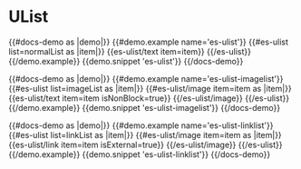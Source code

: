 # UList

{{#docs-demo as |demo|}}
  {{#demo.example name='es-ulist'}}
    {{#es-ulist list=normalList as |item|}}
      {{es-ulist/text item=item}}
    {{/es-ulist}}
  {{/demo.example}}
  {{demo.snippet 'es-ulist'}}
{{/docs-demo}}

{{#docs-demo as |demo|}}
  {{#demo.example name='es-ulist-imagelist'}}
    {{#es-ulist list=imageList as |item|}}
      {{#es-ulist/image item=item as |item|}}
        {{es-ulist/text item=item isNonBlock=true}}
      {{/es-ulist/image}}
    {{/es-ulist}}
  {{/demo.example}}
  {{demo.snippet 'es-ulist-imagelist'}}
{{/docs-demo}}

{{#docs-demo as |demo|}}
  {{#demo.example name='es-ulist-linklist'}}
    {{#es-ulist list=linkList as |item|}}
      {{#es-ulist/image item=item as |item|}}
          {{es-ulist/link item=item isExternal=true}}
      {{/es-ulist/image}}
    {{/es-ulist}}
  {{/demo.example}}
  {{demo.snippet 'es-ulist-linklist'}}
{{/docs-demo}}

